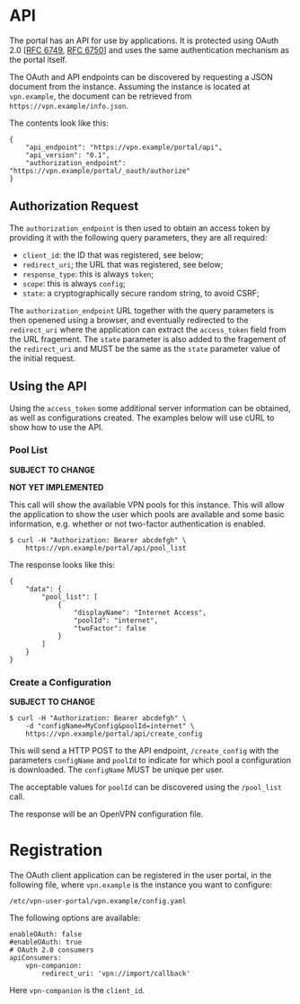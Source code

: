 # API

The portal has an API for use by applications. It is protected using OAuth 2.0
[[RFC 6749](https://tools.ietf.org/html/rfc6749), 
[RFC 6750](https://tools.ietf.org/html/rfc6749)] and uses the same 
authentication mechanism as the portal itself.

The OAuth and API endpoints can be discovered by requesting a JSON document
from the instance. Assuming the instance is located at `vpn.example`, the 
document can be retrieved from `https://vpn.example/info.json`. 

The contents look like this:

    {
        "api_endpoint": "https://vpn.example/portal/api",
        "api_version": "0.1",
        "authorization_endpoint": "https://vpn.example/portal/_oauth/authorize"
    }

## Authorization Request 

The `authorization_endpoint` is then used to obtain an access token by 
providing it with the following query parameters, they are all required:

* `client_id`: the ID that was registered, see below;
* `redirect_uri`; the URL that was registered, see below;
* `response_type`: this is always `token`;
* `scope`: this is always `config`;
* `state`: a cryptographically secure random string, to avoid CSRF;

The `authorization_endpoint` URL together with the query parameters is then 
openened using a browser, and eventually redirected to the `redirect_uri` where
the application can extract the `access_token` field from the URL fragement. 
The `state` parameter is also added to the fragement of the `redirect_uri` and 
MUST be the same as the `state` parameter value of the initial request.

## Using the API

Using the `access_token` some additional server information can be obtained, 
as well as configurations created. The examples below will use cURL to show 
how to use the API.

### Pool List

**SUBJECT TO CHANGE**

**NOT YET IMPLEMENTED**

This call will show the available VPN pools for this instance. This will allow
the application to show the user which pools are available and some basic 
information, e.g. whether or not two-factor authentication is enabled.

    $ curl -H "Authorization: Bearer abcdefgh" \
        https://vpn.example/portal/api/pool_list

The response looks like this:

    {
        "data": {
            "pool_list": [
                {
                    "displayName": "Internet Access",
                    "poolId": "internet",
                    "twoFactor": false
                }
            ]
        }
    }

### Create a Configuration

**SUBJECT TO CHANGE**

    $ curl -H "Authorization: Bearer abcdefgh" \
        -d "configName=MyConfig&poolId=internet" \
        https://vpn.example/portal/api/create_config

This will send a HTTP POST to the API endpoint, `/create_config` with the 
parameters `configName` and `poolId` to indicate for which pool a configuration
is downloaded. The `configName` MUST be unique per user.

The acceptable values for `poolId` can be discovered using the `/pool_list` 
call.

The response will be an OpenVPN configuration file.

# Registration

The OAuth client application can be registered in the user portal, in the 
following file, where `vpn.example` is the instance you want to configure:

    /etc/vpn-user-portal/vpn.example/config.yaml

The following options are available:

    enableOAuth: false
    #enableOAuth: true
    # OAuth 2.0 consumers
    apiConsumers:
        vpn-companion:
            redirect_uri: 'vpn://import/callback'

Here `vpn-companion` is the `client_id`.
